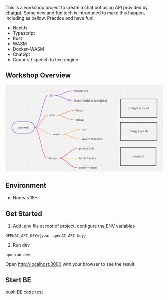 This is a workshop project to create a chat bot using API provided by [chatgpt](https://openai.com/blog/chatgpt/).
Some new and fun tech is introduced to make this happen, including as bellow. Practice and have fun!

- NextJs
- Typescript
- Rust
- WASM
- Docker+WASM
- ChatGpt
- Coqui-stt speech to text engine

## Workshop Overview

![image](./doc/image/workshop.png)

## Environment

- NodeJs 18+

## Get Started

1. Add .env file at root of project, configure the ENV variables

```
OPENAI_API_KEY={your openAI API key}
```

2. Run dev

```bash
npm run dev
```

Open [http://localhost:3000](http://localhost:3000) with your browser to see the result.

## Start BE

push BE code test
